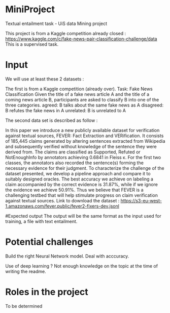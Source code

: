 # MiniProject
Textual entailment task - UiS data Mining project

This project is from a Kaggle competition already closed : https://www.kaggle.com/c/fake-news-pair-classification-challenge/data
This is a supervised task.

# Input
We will use at least these 2 datasets :

The first is from a Kaggle competition (already over).
Task: Fake News Classification
Given the title of a fake news article A and the title of a coming news article B, participants are asked to classify B into one of the three categories.
agreed: B talks about the same fake news as A
disagreed: B refutes the fake news in A
unrelated: B is unrelated to A

The second data set is described as follow :

In this paper we introduce a new publicly available dataset for verification against textual sources, FEVER: Fact Extraction and VERification. 
It consists of 185,445 claims generated by altering sentences extracted from Wikipedia and subsequently verified without knowledge of the sentence 
they were derived from. The claims are classified as Supported, Refuted or NotEnoughInfo by annotators achieving 0.6841 in Fleiss κ. For the first two 
classes, the annotators also recorded the sentence(s) forming the necessary evidence for their judgment. To characterize the challenge of the dataset 
presented, we develop a pipeline approach and compare it to suitably designed oracles. The best accuracy we achieve on labeling a claim accompanied 
by the correct evidence is 31.87%, while if we ignore the evidence we achieve 50.91%. Thus we believe that FEVER is a challenging testbed that will 
help stimulate progress on claim verification against textual sources.
Link to download the dataset : https://s3-eu-west-1.amazonaws.com/fever.public/fever2-fixers-dev.jsonl

#Expected output
The output will be the same format as the input used for training, a file with text entailment.

# Potential challenges
Build the right Neural Network model. Deal with acccuracy.

Use of deep learning ?
Not enough knowledge on the topic at the time of writing the readme.

# Roles in the project
To be determined

